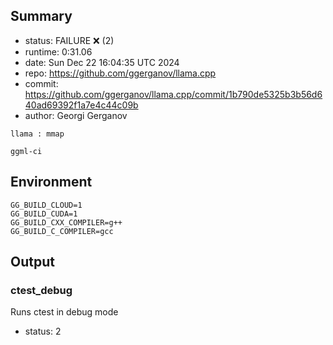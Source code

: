 ## Summary

- status:  FAILURE ❌ (2)
- runtime: 0:31.06
- date:    Sun Dec 22 16:04:35 UTC 2024
- repo:    https://github.com/ggerganov/llama.cpp
- commit:  https://github.com/ggerganov/llama.cpp/commit/1b790de5325b3b56d640ad69392f1a7e4c44c09b
- author:  Georgi Gerganov
```
llama : mmap

ggml-ci
```

## Environment

```
GG_BUILD_CLOUD=1
GG_BUILD_CUDA=1
GG_BUILD_CXX_COMPILER=g++
GG_BUILD_C_COMPILER=gcc
```

## Output

### ctest_debug

Runs ctest in debug mode
- status: 2
```

```

